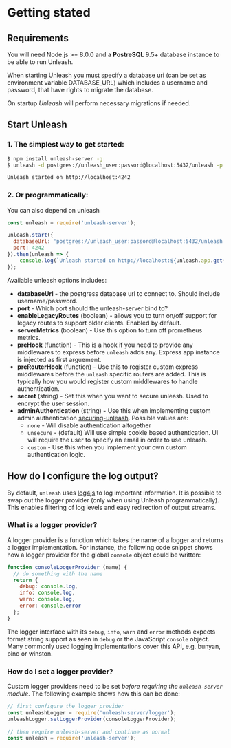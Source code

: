 # Getting stated

## Requirements

You will need Node.js >= 8.0.0 and a __PostreSQL__ 9.5+ database instance to be able to run Unleash.

When starting Unleash you must specify a database uri (can be set as environment variable DATABASE_URL) 
which includes a username and password, that have rights to migrate the database.

On startup _Unleash_ will perform necessary migrations if needed.

## Start Unleash 
### 1. The simplest way to get started:

```bash
$ npm install unleash-server -g
$ unleash -d postgres://unleash_user:passord@localhost:5432/unleash -p 4242

Unleash started on http://localhost:4242
```

### 2. Or programmatically:
You can also depend on unleash

```js
const unleash = require('unleash-server');

unleash.start({
  databaseUrl: 'postgres://unleash_user:passord@localhost:5432/unleash',
  port: 4242
}).then(unleash => {
    console.log(`Unleash started on http://localhost:${unleash.app.get('port')}`);
});
```

Available unleash options includes:

- **databaseUrl** - the postgress database url to connect to. Should include username/password. 
- **port** - Which port should the unleash-server bind to?
- **enableLegacyRoutes** (boolean) - allows you to turn on/off support for legacy routes to support older clients. Enabled by default.
- **serverMetrics** (boolean) - Use this option to turn off prometheus metrics. 
- **preHook** (function) - This is a hook if you need to provide any middlewares to express before `unleash` adds any. Express app instance is injected as first arguement. 
- **preRouterHook** (function) - Use this to register custom express middlewares before the `unleash` specific routers are added. This is typically how you would register custom middlewares to handle authentication. 
- **secret** (string) - Set this when you want to secure unleash. Used to encrypt the user session. 
- **adminAuthentication** (string) - Use this when implementing custom admin authentication [securing-unleash](./securing-unleash.md). Possible values are:
  - `none` - Will disable authentication altogether
  - `unsecure` - (default) Will use simple cookie based authentication. UI will require the user to specify an email in order to use unleash. 
  - `custom` - Use this when you implement your own custom authentication logic.  

## How do I configure the log output?
 
By default, `unleash` uses [log4js](https://github.com/nomiddlename/log4js-node) to log important information. It is possible to swap out the logger provider (only when using Unleash programmatically). This enables filtering of log levels and easy redirection of output streams.
 
### What is a logger provider?
 
A logger provider is a function which takes the name of a logger and returns a logger implementation. For instance, the following code snippet shows how a logger provider for the global `console` object could be written:
 
```javascript
function consoleLoggerProvider (name) {
  // do something with the name
  return {
    debug: console.log,
    info: console.log,
    warn: console.log,
    error: console.error
  };
}
```
 
The logger interface with its `debug`, `info`, `warn` and `error` methods expects format string support as seen in `debug` or the JavaScript `console` object. Many commonly used logging implementations cover this API, e.g. bunyan, pino or winston.
 
### How do I set a logger provider?
 
Custom logger providers need to be set *before requiring the `unleash-server` module*. The following example shows how this can be done:
 
```javascript
// first configure the logger provider
const unleashLogger = require('unleash-server/logger');
unleashLogger.setLoggerProvider(consoleLoggerProvider);
 
// then require unleash-server and continue as normal
const unleash = require('unleash-server');
```
